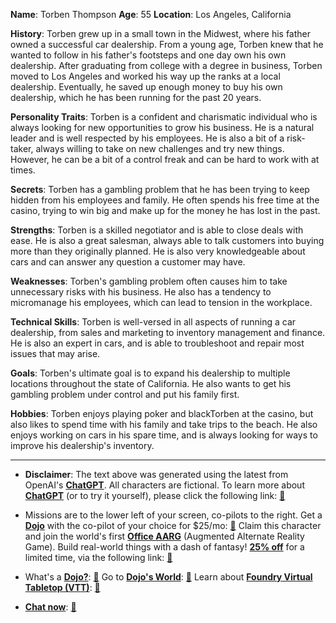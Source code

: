 **Name**: Torben Thompson
**Age**: 55
**Location**: Los Angeles, California

**History**: Torben grew up in a small town in the Midwest, where his father owned a successful car dealership. From a young age, Torben knew that he wanted to follow in his father's footsteps and one day own his own dealership. After graduating from college with a degree in business, Torben moved to Los Angeles and worked his way up the ranks at a local dealership. Eventually, he saved up enough money to buy his own dealership, which he has been running for the past 20 years.

**Personality Traits**: Torben is a confident and charismatic individual who is always looking for new opportunities to grow his business. He is a natural leader and is well respected by his employees. He is also a bit of a risk-taker, always willing to take on new challenges and try new things. However, he can be a bit of a control freak and can be hard to work with at times.

**Secrets**: Torben has a gambling problem that he has been trying to keep hidden from his employees and family. He often spends his free time at the casino, trying to win big and make up for the money he has lost in the past.

**Strengths**: Torben is a skilled negotiator and is able to close deals with ease. He is also a great salesman, always able to talk customers into buying more than they originally planned. He is also very knowledgeable about cars and can answer any question a customer may have.

**Weaknesses**: Torben's gambling problem often causes him to take unnecessary risks with his business. He also has a tendency to micromanage his employees, which can lead to tension in the workplace.

**Technical Skills**: Torben is well-versed in all aspects of running a car dealership, from sales and marketing to inventory management and finance. He is also an expert in cars, and is able to troubleshoot and repair most issues that may arise.

**Goals**: Torben's ultimate goal is to expand his dealership to multiple locations throughout the state of California. He also wants to get his gambling problem under control and put his family first.

**Hobbies**: Torben enjoys playing poker and blackTorben at the casino, but also likes to spend time with his family and take trips to the beach. He also enjoys working on cars in his spare time, and is always looking for ways to improve his dealership's inventory.
 

---
* **Disclaimer**: The text above was generated using the latest from OpenAI's [**ChatGPT**](https://openai.com/blog/chatgpt/).  All characters are fictional.  To learn more about [**ChatGPT**](https://openai.com/blog/chatgpt/) (or to try it yourself), please click the following link: [:closed_book:](https://openai.com/blog/chatgpt/)

* Missions are to the lower left of your screen, co-pilots to the right. Get a [**Dojo**](https://workmates.live/marketplace) with the co-pilot of your choice for $25/mo: [:green_book:](https://workmates.live/marketplace) Claim this character and join the world's first [**Office AARG**](https://dojos.world) (Augmented Alternate Reality Game). Build real-world things with a dash of fantasy! [**25% off**](https://blog.workmates.live/deal-on-a-dojo) for a limited time, via the following link: [:green_book:](https://blog.workmates.live/deal-on-a-dojo) 

* What's a [**Dojo?**](https://workdojos.com): [:blue_book:](https://workdojos.com)  Go to [**Dojo's World**](https://dojos.world): [:blue_book:](https://dojos.world)  Learn about [**Foundry Virtual Tabletop (VTT)**](https://foundryvtt.com): [:closed_book:](https://foundryvtt.com/)

* [**Chat now**](https://chat.workmates.live/channel/support): [:ledger:](https://chat.workmates.live/channel/support)